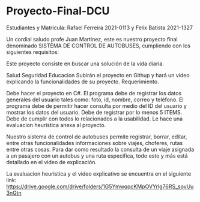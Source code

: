 # Proyecto-Final-DCU
Estudiantes y Matricula: Rafael Ferreira 2021-0113  y Felix Batista 2021-1327

Un cordial saludo profe Juan Martinez, este es nuestro proyecto final denominado SISTEMA DE CONTROL DE AUTOBUSES, cumpliendo con los siguientes requisitos:

Este proyecto consiste en buscar una solución de la vida diaria.

Salud
Seguridad
Educacion 
Subirán el proyecto en Githup y hará un vídeo explicando la funcionalidades de su proyecto.
Requerimiento.

Debe hacer el proyecto en C#.
El programa debe de registrar los datos generales del usuario tales como: foto, id, nombre, correo y teléfono.
El programa debe de permitir hacer consulta por medio  del  ID del usuario y mostrar los datos del usuario.
Debe de registrar por lo menos  5 ITEMS.
Debe de cumplir con todos lo relacionados a la usabilidad.
Le hace una evaluacion  heurística anexa al proyecto.


Nuestro sistema de control de autobuses permite registrar, borrar, editar, entre otras funcionalidades informaciones sobre viajes, choferes, rutas entre otras cosas.
Para dar como resultado la consulta de un viaje asignada a un pasajero con un autobus y una ruta especifica, todo esto y más está detallado en el video de explicación.

La evaluacion heuristica y el video explicativo se encuentra en el siguiente link:
https://drive.google.com/drive/folders/1G5YmwqqcKMpOVYrlg76RS_sovUu3nGtn

